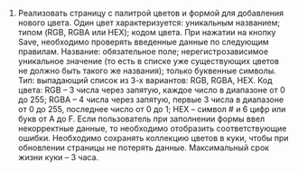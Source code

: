 1. Реализовать страницу с палитрой цветов и формой для добавления нового цвета.
   Один цвет характеризуется:
    уникальным названием;
    типом (RGB, RGBA или HEX);
    кодом цвета.
   При нажатии на кнопку Save, необходимо проверять введенные данные по следующим правилам.
    Название:
     обязательное поле;
     нерегистрозависимое уникальное значение (то есть в списке уже существующих цветов не должно быть такого же
         названия);
     только буквенные символы.
    Тип:
     выпадающий список из 3-х вариантов: RGB, RGBA, HEX.
    Код цвета:
     RGB – 3 числа через запятую, каждое число в диапазоне от 0 до 255;
     RGBA – 4 числа через запятую, первые 3 числа в диапазоне от 0 до 255, последнее число от 0 до 1;
     HEX – символ # и 6 цифр или букв от A до F.
    Если пользователь при заполнении формы ввел некорректные данные, то необходимо отобразить соответствующие 
    ошибки. Необходимо сохранять коллекцию цветов в куки, чтобы при обновлении страницы не потерять данные. 
    Максимальный срок жизни куки – 3 часа.
